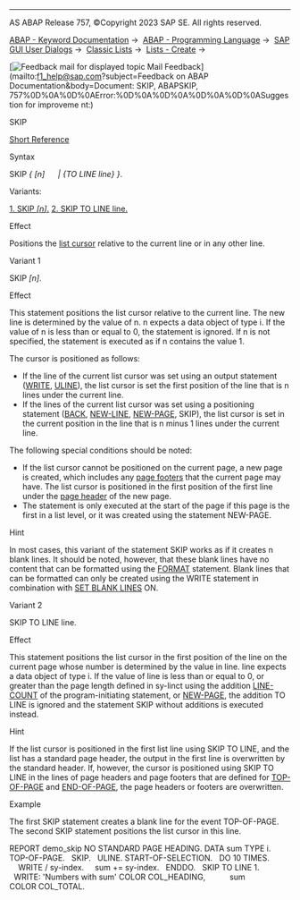   

* * *

AS ABAP Release 757, ©Copyright 2023 SAP SE. All rights reserved.

[ABAP - Keyword Documentation](javascript:call_link\('abenabap.htm'\)) →  [ABAP - Programming Language](javascript:call_link\('abenabap_reference.htm'\)) →  [SAP GUI User Dialogs](javascript:call_link\('abenabap_screens.htm'\)) →  [Classic Lists](javascript:call_link\('abenabap_dynpro_list.htm'\)) →  [Lists - Create](javascript:call_link\('abenabap_lists.htm'\)) → 

 [![](Mail.gif?object=Mail.gif&sap-language=EN "Feedback mail for displayed topic") Mail Feedback](mailto:f1_help@sap.com?subject=Feedback on ABAP Documentation&body=Document: SKIP, ABAPSKIP, 757%0D%0A%0D%0AError:%0D%0A%0D%0A%0D%0A%0D%0ASuggestion for improveme
nt:)

SKIP

[Short Reference](javascript:call_link\('abapskip_shortref.htm'\))

Syntax

SKIP *{* *\[*n*\]*
     *|* *{*TO LINE line*}* *}*.

Variants:

[1\. SKIP *\[*n*\]*.](#!ABAP_VARIANT_1@1@)
[2\. SKIP TO LINE line.](#!ABAP_VARIANT_2@2@)

Effect

Positions the [list cursor](javascript:call_link\('abenlist_cursor_glosry.htm'\) "Glossary Entry") relative to the current line or in any other line.

Variant 1   

SKIP *\[*n*\]*.

Effect

This statement positions the list cursor relative to the current line. The new line is determined by the value of n. n expects a data object of type i. If the value of n is less than or equal to 0, the statement is ignored. If n is not specified, the statement is executed as if n contains the value 1.

The cursor is positioned as follows:

-   If the line of the current list cursor was set using an output statement ([WRITE](javascript:call_link\('abapwrite-.htm'\)), [ULINE](javascript:call_link\('abapuline.htm'\))), the list cursor is set the first position of the line that is n lines under the current line.
-   If the lines of the current list cursor was set using a positioning statement ([BACK](javascript:call_link\('abapback.htm'\)), [NEW-LINE](javascript:call_link\('abapnew-line.htm'\)), [NEW-PAGE](javascript:call_link\('abapnew-page.htm'\)), SKIP), the list cursor is set in the current position in the line that is n minus 1 lines under the current line.

The following special conditions should be noted:

-   If the list cursor cannot be positioned on the current page, a new page is created, which includes any [page footers](javascript:call_link\('abenpage_footer_glosry.htm'\) "Glossary Entry") that the current page may have. The list cursor is positioned in the first position of the first line under the [page header](javascript:call_link\('abenpage_header_glosry.htm'\) "Glossary Entry") of the new page.
-   The statement is only executed at the start of the page if this page is the first in a list level, or it was created using the statement NEW-PAGE.

Hint

In most cases, this variant of the statement SKIP works as if it creates n blank lines. It should be noted, however, that these blank lines have no content that can be formatted using the [FORMAT](javascript:call_link\('abapformat.htm'\)) statement. Blank lines that can be formatted can only be created using the WRITE statement in combination with [SET BLANK LINES](javascript:call_link\('abapset_blank_lines.htm'\)) ON.

Variant 2   

SKIP TO LINE line.

Effect

This statement positions the list cursor in the first position of the line on the current page whose number is determined by the value in line. line expects a data object of type i. If the value of line is less than or equal to 0, or greater than the page length defined in sy-linct using the addition [LINE-COUNT](javascript:call_link\('abapnew-page_options.htm'\)) of the program-initiating statement, or [NEW-PAGE](javascript:call_link\('abapnew-page.htm'\)), the addition TO LINE is ignored and the statement SKIP without additions is executed instead.

Hint

If the list cursor is positioned in the first list line using SKIP TO LINE, and the list has a standard page header, the output in the first line is overwritten by the standard header. If, however, the cursor is positioned using SKIP TO LINE in the lines of page headers and page footers that are defined for [TOP-OF-PAGE](javascript:call_link\('abaptop-of-page.htm'\)) and [END-OF-PAGE](javascript:call_link\('abapend-of-page.htm'\)), the page headers or footers are overwritten.

Example

The first SKIP statement creates a blank line for the event TOP-OF-PAGE. The second SKIP statement positions the list cursor in this line.

REPORT demo\_skip NO STANDARD PAGE HEADING.
DATA sum TYPE i.
TOP-OF-PAGE.
  SKIP.
  ULINE.
START-OF-SELECTION.
  DO 10 TIMES.
    WRITE / sy-index.
    sum += sy-index.
  ENDDO.
  SKIP TO LINE 1.
  WRITE: 'Numbers with sum' COLOR COL\_HEADING,
          sum               COLOR COL\_TOTAL.